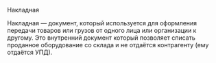 Накладная

Накладная — документ, который используется для оформления передачи товаров или грузов от одного лица или организации к другому. Это внутренний документ который позволяет списать проданное оборудование со склада и не отдаётся контрагенту (ему отдаётся УПД).
